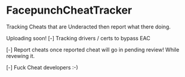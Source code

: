 # FacepunchCheatTracker
Tracking Cheats that are Underacted then report what there doing. 

Uploading soon!
[-] Tracking drivers / certs to bypass EAC

[-] Report cheats once reported cheat will go in pending review! While revewing it.

[-] Fuck Cheat developers :-)


